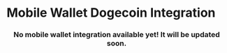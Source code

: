 # Mobile Wallet Dogecoin Integration

<h3 align="center">
  No mobile wallet integration available yet! It will be updated soon.
</h3>